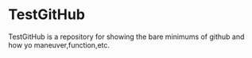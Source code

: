 # TestGitHub

TestGitHub is a repository for showing the bare minimums of github and how yo maneuver,function,etc.
